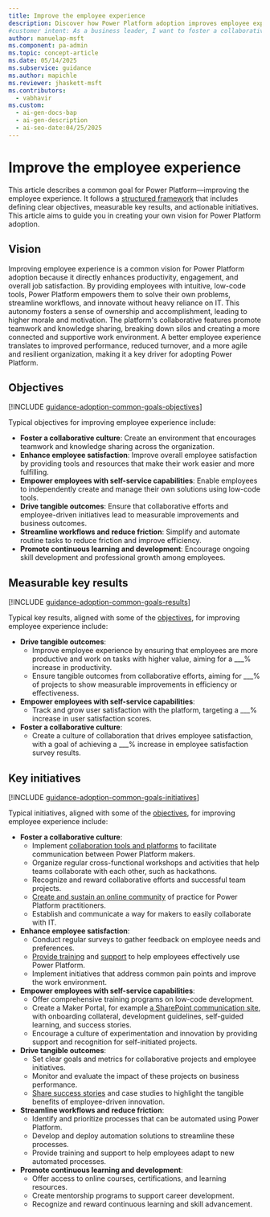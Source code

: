 ```yaml
---
title: Improve the employee experience
description: Discover how Power Platform adoption improves employee experience by empowering teams with self-service tools and promoting a collaborative culture.
#customer intent: As a business leader, I want to foster a collaborative culture so that employees can share knowledge and work effectively as a team.
author: manuelap-msft
ms.component: pa-admin
ms.topic: concept-article
ms.date: 05/14/2025
ms.subservice: guidance
ms.author: mapichle
ms.reviewer: jhaskett-msft
ms.contributors:
  - vabhavir
ms.custom:
  - ai-gen-docs-bap
  - ai-gen-description
  - ai-seo-date:04/25/2025
---
```


# Improve the employee experience

This article describes a common goal for Power Platform—improving the employee experience. It follows a [structured framework](../vision.md) that includes defining clear objectives, measurable key results, and actionable initiatives. This article aims to guide you in creating your own vision for Power Platform adoption.

## Vision

Improving employee experience is a common vision for Power Platform adoption because it directly enhances productivity, engagement, and overall job satisfaction. By providing employees with intuitive, low-code tools, Power Platform empowers them to solve their own problems, streamline workflows, and innovate without heavy reliance on IT. This autonomy fosters a sense of ownership and accomplishment, leading to higher morale and motivation. The platform's collaborative features promote teamwork and knowledge sharing, breaking down silos and creating a more connected and supportive work environment. A better employee experience translates to improved performance, reduced turnover, and a more agile and resilient organization, making it a key driver for adopting Power Platform.

## Objectives

[!INCLUDE [guidance-adoption-common-goals-objectives](../../../includes/guidance-adoption-common-goals-objectives.md)]

Typical objectives for improving employee experience include:

- **Foster a collaborative culture**: Create an environment that encourages teamwork and knowledge sharing across the organization.
- **Enhance employee satisfaction**: Improve overall employee satisfaction by providing tools and resources that make their work easier and more fulfilling.
- **Empower employees with self-service capabilities**: Enable employees to independently create and manage their own solutions using low-code tools.
- **Drive tangible outcomes**: Ensure that collaborative efforts and employee-driven initiatives lead to measurable improvements and business outcomes.
- **Streamline workflows and reduce friction**: Simplify and automate routine tasks to reduce friction and improve efficiency.
- **Promote continuous learning and development**: Encourage ongoing skill development and professional growth among employees.

## Measurable key results

[!INCLUDE [guidance-adoption-common-goals-results](../../../includes/guidance-adoption-common-goals-results.md)]

Typical key results, aligned with some of the [objectives](#objectives), for improving employee experience include:

- **Drive tangible outcomes**: 
    - Improve employee experience by ensuring that employees are more productive and work on tasks with higher value, aiming for a ___% increase in productivity. 
    - Ensure tangible outcomes from collaborative efforts, aiming for ___% of projects to show measurable improvements in efficiency or effectiveness. 
- **Empower employees with self-service capabilities**: 
    - Track and grow user satisfaction with the platform, targeting a ___% increase in user satisfaction scores. 
- **Foster a collaborative culture**: 
    - Create a culture of collaboration that drives employee satisfaction, with a goal of achieving a ___% increase in employee satisfaction survey results. 

## Key initiatives

[!INCLUDE [guidance-adoption-common-goals-initiatives](../../../includes/guidance-adoption-common-goals-initiatives.md)]

Typical initiatives, aligned with some of the [objectives](#objectives), for improving employee experience include:

- **Foster a collaborative culture**: 
    - Implement [collaboration tools and platforms](../wiki-community.md) to facilitate communication between Power Platform makers. 
    - Organize regular cross-functional workshops and activities that help teams collaborate with each other, such as hackathons.
    - Recognize and reward collaborative efforts and successful team projects.
    - [Create and sustain an online community](../community-goals.md) of practice for Power Platform practitioners.
    - Establish and communicate a way for makers to easily collaborate with IT.
- **Enhance employee satisfaction**: 
    - Conduct regular surveys to gather feedback on employee needs and preferences.
    - [Provide training](../training-strategy.md) and [support](../support-strategy.md) to help employees effectively use Power Platform.
    - Implement initiatives that address common pain points and improve the work environment.
- **Empower employees with self-service capabilities**: 
    - Offer comprehensive training programs on low-code development.
    - Create a Maker Portal, for example [a SharePoint communication site](../wiki-community.md#sharepoint-communication-site), with onboarding collateral, development guidelines, self-guided learning, and success stories.
    - Encourage a culture of experimentation and innovation by providing support and recognition for self-initiated projects.
- **Drive tangible outcomes**: 
    - Set clear goals and metrics for collaborative projects and employee initiatives.
    - Monitor and evaluate the impact of these projects on business performance.
    - [Share success stories](../show-and-tell.md) and case studies to highlight the tangible benefits of employee-driven innovation.
- **Streamline workflows and reduce friction**: 
    - Identify and prioritize processes that can be automated using Power Platform.
    - Develop and deploy automation solutions to streamline these processes.
    - Provide training and support to help employees adapt to new automated processes.
- **Promote continuous learning and development**:
    - Offer access to online courses, certifications, and learning resources.
    - Create mentorship programs to support career development.
    - Recognize and reward continuous learning and skill advancement.
